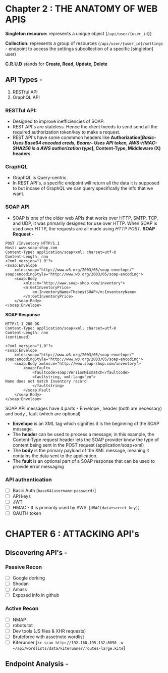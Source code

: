 # Chapter 2 : THE ANATOMY OF WEB APIS

**Singleton resource:**  represents a unique object (`/api/user/{user_id}`)

**Collection:** represents a group of resources (`/api/user/{user_id}/settings` - endpoint to access the settings subcollection of a specific [singleton] user)

**C.R.U.D** stands for **Create, Read, Update, Delete**

## API Types -

1. RESTful API
2. GraphQL API

### RESTful API:

- Designed to improve inefficiencies of SOAP.
- REST API's are stateless. Hence the client tneeds to send send all the required authorization token/key to make a request.
- REST API's have some commmon headers like **Authorization[_Basic- Uses Base64 encoded creds, Bearer- Uses API token, AWS-HMAC-SHA256 is a AWS authorization type_], Content-Type, Middleware (X) headers**.

### GraphQL

- GraphQL is Query-centric.
- In REST API's, a specific endpoint will return all the data it is supposed to but incase of GraphQL we can query specifically the info that we want.

### SOAP API

- SOAP is one of the older web APIs that works over HTTP, SMTP, TCP, and UDP, it was primarily designed for use over HTTP. When SOAP is used over HTTP, the requests are all made using _HTTP POST_.
**SOAP Request -**
```http
POST /Inventory HTTP/1.1
Host: www.soap-shop.com
Content-Type: application/soap+xml; charset=utf-8
Content-Length: nnn
<?xml version="1.0"?>
<soap:Envelope
	xmlns:soap="http://www.w3.org/2003/05/soap-envelope/"
soap:encodingStyle="http://www.w3.org/2003/05/soap-encoding">
	<soap:Body
		xmlns:m="http://www.soap-shop.com/inventory">
		<m:GetInventoryPrice>
			<m:InventoryName>ThebestSOAP</m:InventoryName>
		</m:GetInventoryPrice>
	</soap:Body>
</soap:Envelope>
```

**SOAP Response**
```http
HTTP/1.1 200 OK
Content-Type: application/soap+xml; charset=utf-8
Content-Length: nnn
(continued)

<?xml version="1.0"?>
<soap:Envelope
	xmlns:soap="http://www.w3.org/2003/05/soap-envelope/"
soap:encodingStyle="http://www.w3.org/2003/05/soap-encoding">
	<soap:Body xmlns:m="http://www.soap-shop.com/inventory">
		<soap:Fault>
			<faultcode>soap:VersionMismatch</faultcode>
			<faultstring, xml:lang='en">
Name does not match Inventory record
			</faultstring>
		</soap:Fault
	</soap:Body>
</soap:Envelope>
```
SOAP API messages have 4 parts - Envelope , header (both are necessary) and body , fault (which are optional)

- **Envelope** is an XML tag which signifies it is the beginning of the SOAP message.
- The **header** can be used to process a message; in this example, the Content-Type request header lets the SOAP provider know the type of content being sent in the POST request (application/soap+xml)
- The **body** is the primary payload of the XML message, meaning it contains the data sent to the application.
- The **fault** is an optional part of a SOAP response that can be used to provide error messaging

### API authentication

- [ ] Basic Auth [`base64(username:password)`]
- [ ] API keys
- [ ] JWT
- [ ] HMAC - It is primarily used by AWS. [`HMAC(data+secret_key)`]
- [ ] OAUTH token

# CHAPTER 6 : ATTACKING API's

## Discovering API's -

### Passive Recon

- [ ] Google dorking
- [ ] Shodan
- [ ] Amass
- [ ] Exposed info in github

### Active Recon

- [ ] NMAP
- [ ] robots.txt
- [ ] Dev tools (JS files & XHR requests)
- [ ] Bruteforce with assetnote wordlist
- [ ] Kiterunner [`kr scan http://192.168.195.132:8090 -w ~/api/wordlists/data/kiterunner/routes-large.kite`]

## Endpoint Analysis -




